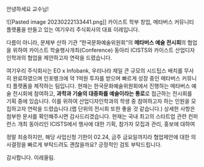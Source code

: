 
안녕하세요 교수님!

![[Pasted image 20230222133441.png]]
카이스트 학부 창업, 메타버스 커뮤니티 플랫폼을 만들고 있는 여기우리 주식회사의 대표 이레입니다. 

다름이 아니라, 문체부 산하 기관 “한국문화예술위원회“의 **메타버스 예술 전시회**의 협업을 위하여 카이스트 학술행사개최(Conference) 동아리 ICISTS와 카이스트 산업디자인학과의 협업을 제안하고자 연락을 드렸습니다.

여기우리 주식회사는 EO x Infobank, 우리나라 제일 큰 규모의 시드팁스 배치를 무사히 완료하였으며 인포뱅크에 약 1억원 투자를 받으며 빠르게 성장 중인 메타버스 커뮤니티 플랫폼을 제작하는 팀입니다. 현재는 한국문화예술위원회에서 진행하는 메타버스 예술 전시회에 참여하고, **과학과 기술의 대중화를 예술이라는 통로**로 접근하는 전시회를 기획 중에 있습니다. 이를 위하여 산업디자인학과의 학생 중 참여하고자 하는 인원을 모집하고자 연락을 드렸습니다.(랩 단위의 전시회 또한 좋을 것 같습니다.) 상세한 사항은 첨부한 문서를 확인해주시면 감사드리겠습니다. 현재는 국내 최고의 스타트업 관련 컨퍼런스 개최 동아리인 ICISTS에서 행사에 대한 기획, 참가자 모집과 관리, 홍보에 대하여 

정말 죄송하지만, 해당 사업신청 기한이 02.24, 금주 금요일까지라 협업제안에 대한 의사결정을 빠르게 부탁드려도 괜찮을까요? 긍정적인 검토 부탁드립니다.

감사합니다.
이레올림.